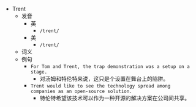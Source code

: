 - Trent
  - 发音
    - 英
      - `/trent/`
    - 美
      - `/trent/`
  - 词义
  - 例句
    - `For Tom and Trent, the trap demonstration was a setup on a stage.`
      - 对汤姆和特伦特来说，这只是个设置在舞台上的陷阱。
    - `Trent would like to see the technology spread among companies as an open-source solution.`
      - 特伦特希望该技术可以作为一种开源的解决方案在公司间共享。

